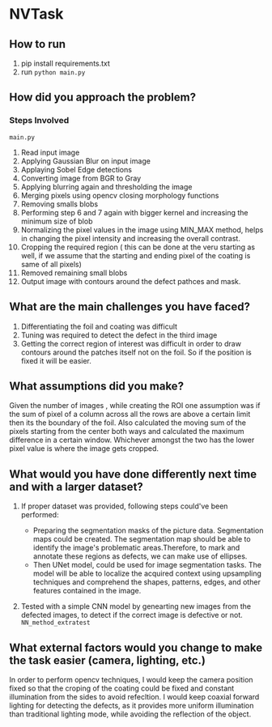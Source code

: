 # NVTask

## How to run
1. pip install requirements.txt
2. run  `python main.py`


## How did you approach the problem?

### Steps Involved
`main.py`
1. Read input image
2. Applying Gaussian Blur on input image
3. Applaying Sobel Edge detections
4. Converting image from BGR to Gray
5. Applying blurring again and thresholding the image
6. Merging pixels using opencv closing morphology functions
7. Removing smalls blobs
8. Performing step 6 and 7 again with bigger kernel and increasing the minimum size of blob
9. Normalizing the pixel values in the image using MIN_MAX method, helps in changing the pixel intensity and increasing the overall contrast.
10. Cropping the required region ( this can be done at the veru starting as well, if we assume that the starting and ending pixel of the coating is same of all pixels)
11. Removed remaining small blobs
12. Output image with contours around the defect pathces and mask.

## What are the main challenges you have faced?

1. Differentiating the foil and coating was difficult
2. Tuning was required to detect the defect in the third image
3. Getting the correct region of interest was difficult in order to draw contours around the patches itself not on the foil. So if the position is fixed it will be easier.

## What assumptions did you make?

 Given the number of images , while creating the ROI one assumption was if the sum of pixel of a column across all the rows are above a certain limit then its the boundary of the foil. Also calculated the moving sum of the pixels starting from the center both ways and calculated the maximum difference in a certain window. Whichever amongst the two has the lower pixel value is where the image gets cropped.

## What would you have done differently next time and with a larger dataset?

1. If proper dataset was provided, following steps could've been performed:
    - Preparing the segmentation masks of the picture data. Segmentation maps could be created. The segmentation map should be able to identify the image's problematic areas.Therefore, to mark and annotate these regions as defects, we can make use of ellipses.
    - Then UNet model, could be used for image segmentation tasks. The model will be able to localize the acquired context using upsampling techniques and comprehend the shapes, patterns, edges, and other features contained in the image.

2. Tested with a simple CNN model by genearting new images from the defected images, to detect if the correct image is defective or not. `NN_method_extratest`

## What external factors would you change to make the task easier (camera, lighting, etc.)

In order to perform opencv techniques, I would keep the camera position fixed so that the croping of the coating could be fixed and constant illumination from the sides to avoid refecltion. I would keep coaxial forward lighting for detecting the defects, as it provides more uniform illumination than traditional lighting mode, while avoiding the reflection of the object.